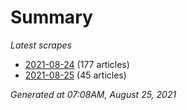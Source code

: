 # Summary
*Latest scrapes*
* [2021-08-24](https://github.com/nuuuwan/news_lk/blob/data/news_lk.2021-08-24.json) (177 articles)
* [2021-08-25](https://github.com/nuuuwan/news_lk/blob/data/news_lk.2021-08-25.json) (45 articles)

*Generated at 07:08AM, August 25, 2021*